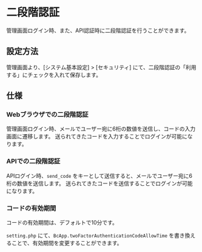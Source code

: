 # 二段階認証

管理画面ログイン時、また、API認証時に二段階認証を行うことができます。

## 設定方法

管理画面より、[システム基本設定] > [セキュリティ] にて、二段階認証の「利用する」にチェックを入れて保存します。

## 仕様
### Webブラウザでの二段階認証
管理画面ログイン時、メールでユーザー宛に6桁の数値を送信し、コードの入力画面に遷移します。
送られてきたコードを入力することでログインが可能になります。

### APIでの二段階認証
APIログイン時、`send_code` をキーとして送信すると、メールでユーザー宛に6桁の数値を送信します。
送られてきたコードを送信することでログインが可能になります。

### コードの有効期間
コードの有効期間は、デフォルトで10分です。

`setting.php` にて、`BcApp.twoFactorAuthenticationCodeAllowTime` を書き換えることで、有効期間を変更することができます。

